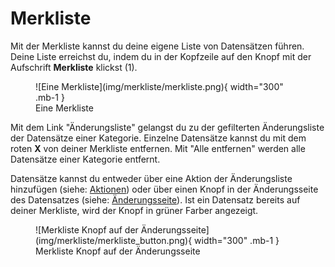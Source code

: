 Merkliste
======

Mit der Merkliste kannst du deine eigene Liste von Datensätzen führen. Deine Liste erreichst du, indem du in der
Kopfzeile auf den Knopf mit der Aufschrift **Merkliste** klickst (1).

<div markdown class="d-flex justify-content-evenly gap-5 text-center">  
<figure markdown="span">  
  ![Eine Merkliste](img/merkliste/merkliste.png){ width="300" .mb-1 }  
  <figcaption>Eine Merkliste</figcaption>  
</figure>
</div>

Mit dem Link "Änderungsliste" gelangst du zu der gefilterten Änderungsliste der Datensätze einer Kategorie. 
Einzelne Datensätze kannst du mit dem roten **X** von deiner Merkliste entfernen. Mit "Alle entfernen" werden alle
Datensätze einer Kategorie entfernt.

Datensätze kannst du entweder über eine Aktion der Änderungsliste hinzufügen 
(siehe: [Aktionen](aktion.md#auf-merkliste-setzen)) oder über einen Knopf in der Änderungsseite des Datensatzes
(siehe: [Änderungsseite](oberflaeche.md#anderungsseite)). Ist ein Datensatz bereits auf deiner Merkliste, wird der Knopf
in grüner Farber angezeigt.

<div markdown class="d-flex justify-content-evenly gap-5 text-center">  
<figure markdown="span">  
  ![Merkliste Knopf auf der Änderungsseite](img/merkliste/merkliste_button.png){ width="300" .mb-1 }  
  <figcaption>Merkliste Knopf auf der Änderungsseite</figcaption>  
</figure>
</div>
